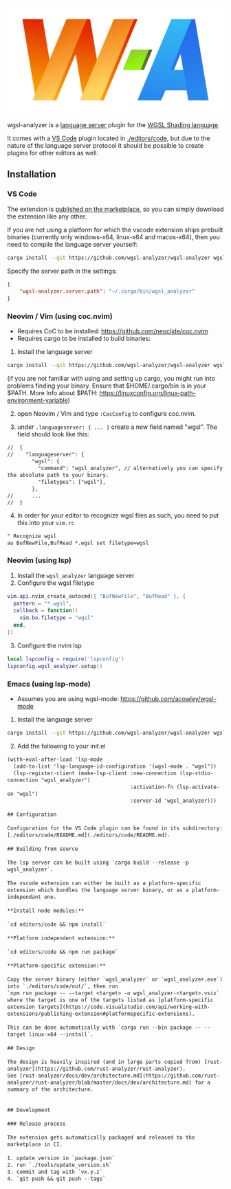 <img src="https://raw.githubusercontent.com/wgsl-analyzer/wgsl-analyzer/master/logo.svg" alt="wgsl-analyzer logo">

wgsl-analyzer is a [language server](https://microsoft.github.io/language-server-protocol/) plugin for the [WGSL Shading language](https://gpuweb.github.io/gpuweb/wgsl/).

It comes with a [VS Code](https://code.visualstudio.com/) plugin located in [./editors/code](./editors/code), but due to the nature of the language server protocol it should be possible to create plugins for other editors as well.

## Installation

### VS Code

The extension is [published on the marketplace](https://marketplace.visualstudio.com/items?itemName=wgsl-analyzer.wgsl-analyzer), so you can simply download the extension like any other.

If you are not using a platform for which the vscode extension ships prebuilt binaries (currently only windows-x64, linux-x64 and macos-x64), then you need to compile the language server yourself:
```sh
cargo install --git https://github.com/wgsl-analyzer/wgsl-analyzer wgsl_analyzer
```

Specify the server path in the settings:

```json
{
    "wgsl-analyzer.server.path": "~/.cargo/bin/wgsl_analyzer"
}
```

### Neovim / Vim (using coc.nvim)

- Requires CoC to be installed: https://github.com/neoclide/coc.nvim
- Requires cargo to be installed to build binaries: 

1. Install the language server
```sh
cargo install --git https://github.com/wgsl-analyzer/wgsl-analyzer wgsl_analyzer
```
(if you are not familiar with using and setting up cargo, you might run into problems finding your binary.
Ensure that $HOME/.cargo/bin is in your $PATH. More Info about $PATH: https://linuxconfig.org/linux-path-environment-variable)

2. open Neovim / Vim and type `:CocConfig` to configure coc.nvim.

3. under `.languageserver: { ... }` create a new field named "wgsl". The field should look like this:
```jsonc
//  {
//    "languageserver": {
        "wgsl": {
          "command": "wgsl_analyzer", // alternatively you can specify the absolute path to your binary.
          "filetypes": ["wgsl"],
        },
//      ...
//  }
```

4. In order for your editor to recognize wgsl files as such, you need to put this into your `vim.rc`
```vim
" Recognize wgsl
au BufNewFile,BufRead *.wgsl set filetype=wgsl
```

### Neovim (using lsp)

1. Install the `wgsl_analyzer` language server
2. Configure the wgsl filetype
```lua
vim.api.nvim_create_autocmd({ "BufNewFile", "BufRead" }, {
  pattern = "*.wgsl",
  callback = function()
    vim.bo.filetype = "wgsl"
  end,
})

```
3. Configure the nvim lsp
```lua
local lspconfig = require('lspconfig')
lspconfig.wgsl_analyzer.setup()
```

### Emacs (using lsp-mode)

 - Assumes you are using wgsl-mode: https://github.com/acowley/wgsl-mode

1. Install the language server 
```sh
cargo install --git https://github.com/wgsl-analyzer/wgsl-analyzer wgsl_analyzer
```
2. Add the following to your init.el
```elisp
(with-eval-after-load 'lsp-mode
  (add-to-list 'lsp-language-id-configuration '(wgsl-mode . "wgsl"))
  (lsp-register-client (make-lsp-client :new-connection (lsp-stdio-connection "wgsl_analyzer")
                                        :activation-fn (lsp-activate-on "wgsl")
                                        :server-id 'wgsl_analyzer)))

## Configuration

Configuration for the VS Code plugin can be found in its subdirectory: [./editors/code/README.md](./editors/code/README.md).

## Building from source

The lsp server can be built using `cargo build --release -p wgsl_analyzer`.

The vscode extension can either be built as a platform-specific extension which bundles the language server binary, or as a platform-independant one.

**Install node modules:**

`cd editors/code && npm install`

**Platform independent extension:**

`cd editors/code && npm run package`

**Platform-specific extension:**

Copy the server binary (either `wgsl_analyzer` or `wgsl_analyzer.exe`) into `./editors/code/out/`, then run
`npm run package -- --target <target> -o wgsl_analyzer-<target>.vsix` where the target is one of the targets listed as [platform-specific extension targets](https://code.visualstudio.com/api/working-with-extensions/publishing-extension#platformspecific-extensions).

This can be done automatically with `cargo run --bin package -- --target linux-x64 --install`.

## Design

The design is heavily inspired (and in large parts copied from) [rust-analyzer](https://github.com/rust-analyzer/rust-analyzer).
See [rust-analyzer/docs/dev/architecture.md](https://github.com/rust-analyzer/rust-analyzer/blob/master/docs/dev/architecture.md) for a summary of the architecture.


## Development

### Release process

The extension gets automatically packaged and released to the marketplace in CI.

1. update version in `package.json`
2. run `./tools/update_version.sh`
3. commit and tag with `vx.y.z`
4. `git push && git push --tags`
